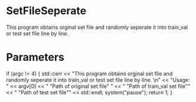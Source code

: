 # SetFileSeperate
This program obtains orginal set file and randomly seperate it into train_val or test set file line by line. 
# Parameters	
if (argc != 4) { 
		std::cerr << "This program obtains orginal set file and randomly seperate it into train_val or test set file line by line. \n" 
			<< "Usage: " << argv[0] 
			<< " \"Path of original set file\" " 
			<< " \"Path of train_val set file\"" 
			<< " \"Path of test set file\"" << std::endl; 
		system("pause"); 
		return 1; 
	} 
